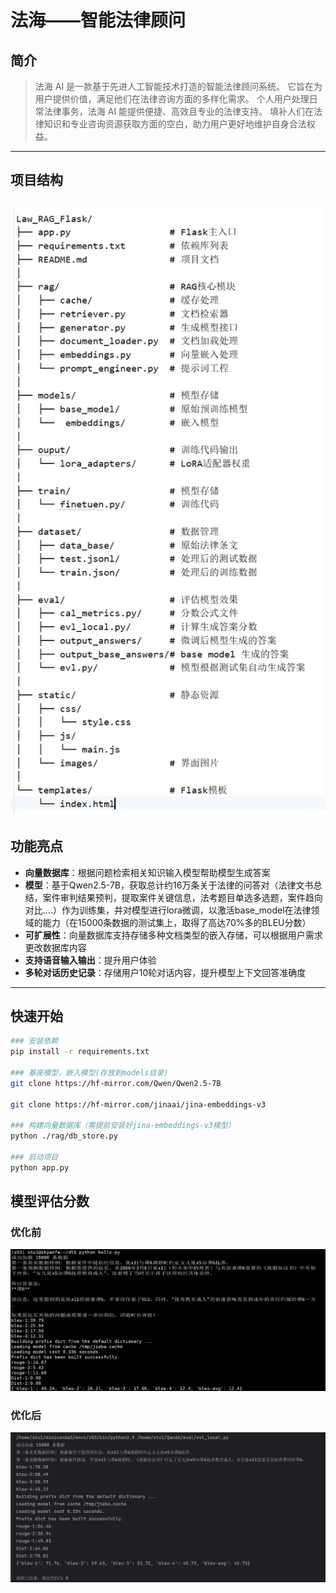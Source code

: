 # 法海——智能法律顾问

##  简介
> 法海 AI 是一款基于先进人工智能技术打造的智能法律顾问系统。
> 它旨在为用户提供价值，满足他们在法律咨询方面的多样化需求。
> 个人用户处理日常法律事务，法海 AI 能提供便捷、高效且专业的法律支持。
> 填补人们在法律知识和专业咨询资源获取方面的空白，助力用户更好地维护自身合法权益。

---

## 项目结构

![frame.png](frame.png)
---

## 功能亮点
- **向量数据库**：根据问题检索相关知识输入模型帮助模型生成答案
- **模型**：基于Qwen2.5-7B，获取总计约16万条关于法律的问答对（法律文书总结，案件审判结果预判，提取案件关键信息，法考题目单选多选题，案件趋向对比....）作为训练集，并对模型进行lora微调，以激活base_model在法律领域的能力（在15000条数据的测试集上，取得了高达70%多的BLEU分数）
- **可扩展性**：向量数据库支持存储多种文档类型的嵌入存储，可以根据用户需求更改数据库内容
- **支持语音输入输出**：提升用户体验
- **多轮对话历史记录**：存储用户10轮对话内容，提升模型上下文回答准确度

---

## 快速开始
```bash
### 安装依赖
pip install -r requirements.txt

### 基座模型，嵌入模型(存放到models目录)
git clone https://hf-mirror.com/Qwen/Qwen2.5-7B

git clone https://hf-mirror.com/jinaai/jina-embeddings-v3

### 构建向量数据库（需提前安装好jina-embeddings-v3模型）
python ./rag/db_store.py

### 启动项目
python app.py

```

## 模型评估分数
### 优化前
![before.png](before.png)
### 优化后
![after.png](after.png)









